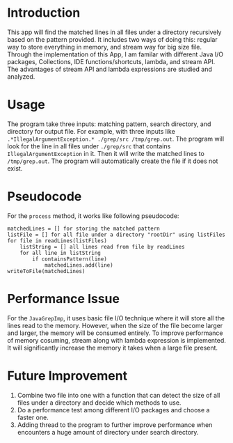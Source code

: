 # Introduction
This app will find the matched lines in all files under a directory recursively based on the pattern provided. It includes two ways of doing this: regular way to store everything in memory, and stream way for big size file. Through the implementation of this App, I am familar with different Java I/O packages, Collections, IDE functions/shortcuts, lambda, and stream API. The advantages of stream API and lambda expressions are studied and analyzed.

# Usage
The program take three inputs: matching pattern, search directory, and directory for output file.
For example, with three inputs like `.*IllegalArgumentException.* ./grep/src /tmp/grep.out`. The program will look for the line in all files under `./grep/src` that contains `IllegalArgumentException` in it. Then it will write the matched lines to `/tmp/grep.out`. The program will automatically create the file if it does not exist.

# Pseudocode
For the `process` method, it works like following pseudocode:
```
matchedLines = [] for storing the matched pattern
listFile = [] for all file under a directory "rootDir" using listFiles
for file in readLines(listFiles) 
	listString = [] all lines read from file by readLines
	for all line in listString
		if containsPattern(line) 
			matchedLines.add(line) 
writeToFile(matchedLines)
```
# Performance Issue
For the `JavaGrepImp`, it uses basic file I/O technique where it will store all the lines read to the memory. However, when the size of the file become larger and larger, the memory will be consumed entirely. To improve performance of memory cosuming, stream along with lambda expression is implemented. It will significantly increase the memory it takes when a large file present.

# Future Improvement
1) Combine two file into one with a function that can detect the size of all files under a directory and decide which methods to use.
2) Do a performance test among different I/O packages and choose a faster one.
3) Adding thread to the program to further improve performance when encounters a huge amount of directory under search directory.
